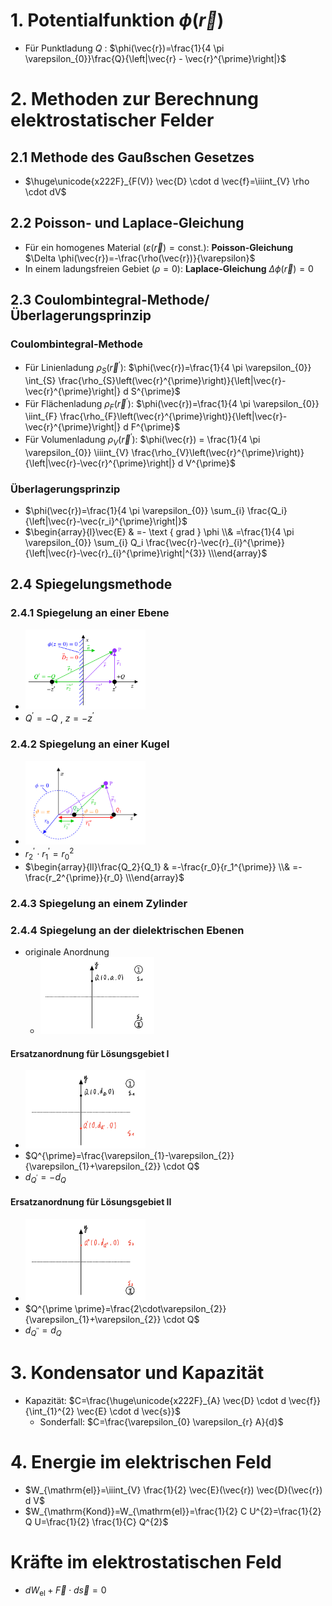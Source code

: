 # 1. Potentialfunktion $\phi(\vec{r})$ 
- Für Punktladung $Q$ : $\phi(\vec{r})=\frac{1}{4 \pi \varepsilon_{0}}\frac{Q}{\left|\vec{r} - \vec{r}^{\prime}\right|}$ 


# 2. Methoden zur Berechnung elektrostatischer Felder 
## 2.1 Methode des Gaußschen Gesetzes 
- $\huge\unicode{x222F}_{F(V)} \vec{D} \cdot d \vec{f}=\iiint_{V} \rho \cdot dV$ 

## 2.2 Poisson- und Laplace-Gleichung 
- Für ein homogenes Material ($\varepsilon(\vec{r})=\mathrm{const}.$): **Poisson-Gleichung** $\Delta \phi(\vec{r})=-\frac{\rho(\vec{r})}{\varepsilon}$ 
- In einem ladungsfreien Gebiet ($\rho = 0$): **Laplace-Gleichung** $\Delta \phi(\vec{r})=0$ 

## 2.3 Coulombintegral-Methode/ Überlagerungsprinzip 
### Coulombintegral-Methode 
- Für Linienladung $\rho_{S}(\vec{r}^{\prime})$: $\phi(\vec{r})=\frac{1}{4 \pi \varepsilon_{0}} \int_{S} \frac{\rho_{S}\left(\vec{r}^{\prime}\right)}{\left|\vec{r}-\vec{r}^{\prime}\right|} d S^{\prime}$ 
- Für Flächenladung $\rho_{F}(\vec{r}^{\prime})$: $\phi(\vec{r})=\frac{1}{4 \pi \varepsilon_{0}} \iint_{F} \frac{\rho_{F}\left(\vec{r}^{\prime}\right)}{\left|\vec{r}-\vec{r}^{\prime}\right|} d F^{\prime}$ 
- Für Volumenladung $\rho_{V}(\vec{r}^{\prime})$: $\phi(\vec{r}) = \frac{1}{4 \pi \varepsilon_{0}} \iiint_{V} \frac{\rho_{V}\left(\vec{r}^{\prime}\right)}{\left|\vec{r}-\vec{r}^{\prime}\right|} d V^{\prime}$ 

### Überlagerungsprinzip 
- $\phi(\vec{r})=\frac{1}{4 \pi \varepsilon_{0}} \sum_{i}  \frac{Q_i}{\left|\vec{r}-\vec{r_i}^{\prime}\right|}$ 
- $\begin{array}{l}\vec{E} & =- \text { grad } \phi \\& =\frac{1}{4 \pi \varepsilon_{0}} \sum_{i} Q_i \frac{\vec{r}-\vec{r}_{i}^{\prime}}{\left|\vec{r}-\vec{r}_{i}^{\prime}\right|^{3}}  \\\end{array}$ 

## 2.4 Spiegelungsmethode 
### 2.4.1 Spiegelung an einer Ebene 
- <img src="https://raw.githubusercontent.com/xiaomeng-huang-study/images_Theoretische_Elektrotechnik/refs/heads/main/Scrennshot_2025-04-16_12-46-07.png?raw=" width="40%" /> 
- $Q^{\prime}=-Q$ , $z=-z^{\prime}$ 

### 2.4.2 Spiegelung an einer Kugel 
- <img src="https://raw.githubusercontent.com/xiaomeng-huang-study/images_Theoretische_Elektrotechnik/refs/heads/main/Scrennshot_2025-04-16_14-26-01.png?raw=" width="40%" /> 
- $r_2^{\prime} \cdot {r_1^{\prime}} = r_0^{2}$ 
- $\begin{array}{ll}\frac{Q_2}{Q_1} & =-\frac{r_0}{r_1^{\prime}} \\& =-\frac{r_2^{\prime}}{r_0} \\\end{array}$ 

### 2.4.3 Spiegelung an einem Zylinder 

### 2.4.4 Spiegelung an der dielektrischen Ebenen 
- originale Anordnung 
	- <img src="https://raw.githubusercontent.com/xiaomeng-huang-study/images_Theoretische_Elektrotechnik/refs/heads/main/Scrennshot_2025-04-26_13-51-31.png?raw=" width="40%" /> 

#### Ersatzanordnung für Lösungsgebiet I 
- <img src="https://raw.githubusercontent.com/xiaomeng-huang-study/images_Theoretische_Elektrotechnik/refs/heads/main/Scrennshot_2025-04-26_13-54-40.png?raw=" width="40%" /> 
- $Q^{\prime}=\frac{\varepsilon_{1}-\varepsilon_{2}}{\varepsilon_{1}+\varepsilon_{2}} \cdot Q$ 
- $d_{Q^{\prime}}=-d_{Q}$ 

#### Ersatzanordnung für Lösungsgebiet II 
- <img src="https://raw.githubusercontent.com/xiaomeng-huang-study/images_Theoretische_Elektrotechnik/refs/heads/main/Scrennshot_2025-04-26_13-57-02.png?raw=" width="40%" /> 
- $Q^{\prime \prime}=\frac{2\cdot\varepsilon_{2}}{\varepsilon_{1}+\varepsilon_{2}} \cdot Q$ 
- $d_{Q^{\prime \prime}}=d_{Q}$ 


# 3. Kondensator und Kapazität 
- Kapazität: $C=\frac{\huge\unicode{x222F}_{A} \vec{D} \cdot d \vec{f}}{\int_{1}^{2} \vec{E} \cdot d \vec{s}}$ 
	- Sonderfall: $C=\frac{\varepsilon_{0} \varepsilon_{r} A}{d}$ 


# 4. Energie im elektrischen Feld 
- $W_{\mathrm{el}}=\iiint_{V} \frac{1}{2} \vec{E}(\vec{r}) \vec{D}(\vec{r}) d V$ 
- $W_{\mathrm{Kond}}=W_{\mathrm{el}}=\frac{1}{2} C U^{2}=\frac{1}{2} Q U=\frac{1}{2} \frac{1}{C} Q^{2}$ 


# Kräfte im elektrostatischen Feld 
- $d W_{\mathrm{el}}+\vec{F} \cdot d \vec{s}=0$ 

